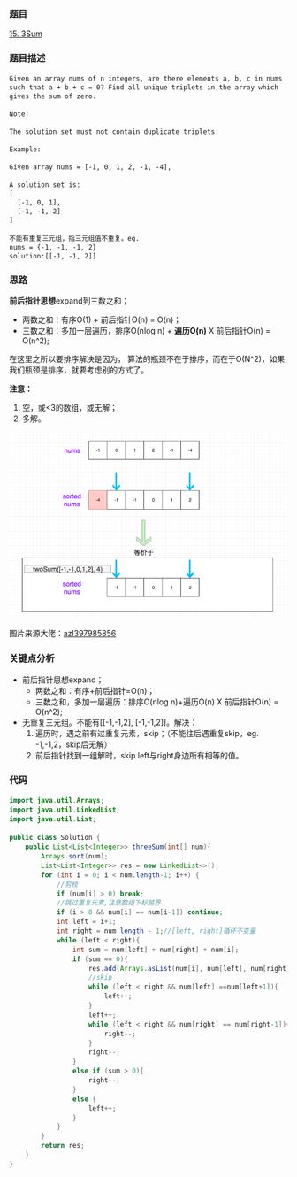 ### 题目
[15. 3Sum](https://leetcode.com/problems/3sum/)

### 题目描述
```
Given an array nums of n integers, are there elements a, b, c in nums such that a + b + c = 0? Find all unique triplets in the array which gives the sum of zero.

Note:

The solution set must not contain duplicate triplets.

Example:

Given array nums = [-1, 0, 1, 2, -1, -4],

A solution set is:
[
  [-1, 0, 1],
  [-1, -1, 2]
]

不能有重复三元组，指三元组值不重复。eg. 
nums = {-1, -1, -1, 2}
solution:[[-1, -1, 2]]
```

### 思路
**前后指针思想**expand到三数之和；

* 两数之和：有序O(1) + 前后指针O(n) = O(n)；
* 三数之和：多加一层遍历，排序O(nlog n) + **遍历O(n)**  X  前后指针O(n) = O(n^2);

在这里之所以要排序解决是因为， 算法的瓶颈不在于排序，而在于O(N^2)，如果我们瓶颈是排序，就要考虑别的方式了。

**注意：**

1. 空，或<3的数组，或无解；
2. 多解。

![picture](https://github.com/zhangbotong/LeetCode/blob/master/assets/15.png)

图片来源大佬：[azl397985856](https://github.com/azl397985856)

### 关键点分析
* 前后指针思想expand；
	* 两数之和：有序+前后指针=O(n)；
	* 三数之和，多加一层遍历：排序O(nlog n)+遍历O(n) X 前后指针O(n) = O(n^2);
* 无重复三元组。不能有[[-1,-1,2], [-1,-1,2]]。解决： 
	1. 遍历时，遇之前有过重复元素，skip；（不能往后遇重复skip，eg. -1,-1,2，skip后无解）
	2. 前后指针找到一组解时，skip left与right身边所有相等的值。

### 代码
```java
import java.util.Arrays;
import java.util.LinkedList;
import java.util.List;

public class Solution {
    public List<List<Integer>> threeSum(int[] num){
        Arrays.sort(num);
        List<List<Integer>> res = new LinkedList<>();
        for (int i = 0; i < num.length-1; i++) {
            //剪枝
            if (num[i] > 0) break;
            //跳过重复元素,注意数组下标越界
            if (i > 0 && num[i] == num[i-1]) continue;
            int left = i+1;
            int right = num.length - 1;//[left, right]循环不变量
            while (left < right){
                int sum = num[left] + num[right] + num[i];
                if (sum == 0){
                    res.add(Arrays.asList(num[i], num[left], num[right]));
                    //skip
                    while (left < right && num[left] ==num[left+1]){
                        left++;
                    }
                    left++;
                    while (left < right && num[right] == num[right-1]){
                        right--;
                    }
                    right--;
                }
                else if (sum > 0){
                    right--;
                }
                else {
                    left++;
                }
            }
        }
        return res;
    }
}

```